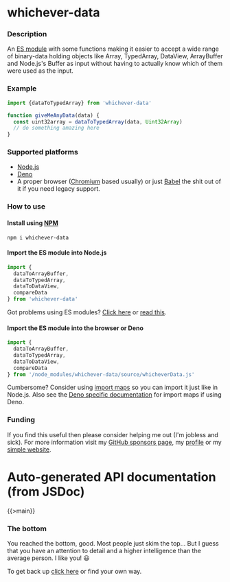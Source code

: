 # whichever-data

### Description
An [ES module](https://flaviocopes.com/es-modules/) with some functions making it easier to accept a wide range of binary-data holding objects like Array, TypedArray, DataView, ArrayBuffer and Node.js's Buffer as input without having to actually know which of them were used as the input.

### Example

```js
import {dataToTypedArray} from 'whichever-data'

function giveMeAnyData(data) {
  const uint32array = dataToTypedArray(data, Uint32Array)
  // do something amazing here
}
```

### Supported platforms

* [Node.js](https://nodejs.org)
* [Deno](https://deno.land)
* A proper browser ([Chromium](https://en.wikipedia.org/wiki/Chromium_(web_browser)) based usually) or just [Babel](https://babeljs.io) the shit out of it if you need legacy support.

### How to use

#### Install using [NPM](https://www.npmjs.com/)

```shell
npm i whichever-data
```

#### Import the ES module into Node.js

```js
import {
  dataToArrayBuffer,
  dataToTypedArray,
  dataToDataView,
  compareData
} from 'whichever-data'
```
Got problems using ES modules? [Click here](https://stackoverflow.com/questions/45854169/how-can-i-use-an-es6-import-in-node-js/56350495#56350495) or [read this](https://nodejs.org/api/esm.html).

#### Import the ES module into the browser or Deno

```js
import {
  dataToArrayBuffer,
  dataToTypedArray,
  dataToDataView,
  compareData
} from '/node_modules/whichever-data/source/whicheverData.js'
```

Cumbersome? Consider using [import maps](https://github.com/WICG/import-maps#readme) so you can import it just like in Node.js. Also see the [Deno specific documentation](https://deno.land/manual/linking_to_external_code/import_maps) for import maps if using Deno.

### Funding

If you find this useful then please consider helping me out (I'm jobless and sick). For more information visit my [GitHub sponsors page](https://github.com/sponsors/JoakimCh), my [profile](https://github.com/JoakimCh) or my [simple website](https://joakimch.github.io/funding.html).

# Auto-generated API documentation (from JSDoc)

{{>main}}

### The bottom

You reached the bottom, good. Most people just skim the top... But I guess that you have an attention to detail and a higher intelligence than the average person. I like you! 😃

To get back up [click here](#whichever-data) or find your own way.
